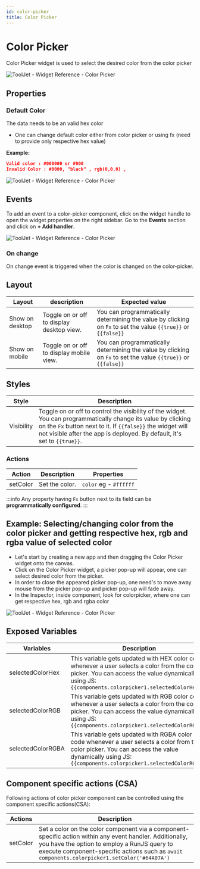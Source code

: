 ```yaml
---
id: color-picker
title: Color Picker
---
```


# Color Picker

Color Picker widget is used to select the desired color from the color picker

<div style={{textAlign: 'center'}}>

<img className="screenshot-full" src="/img/widgets/color-picker/picker.png" alt="ToolJet - Widget Reference - Color Picker" />

</div>

## Properties

### Default Color

The data needs to be an valid hex color

- One can change default color either from color picker or using fx (need to provide only respective hex value)

**Example:**

```json
Valid color : #000000 or #000
Invalid Color : #0000, "black" , rgb(0,0,0) ,
```

<div style={{textAlign: 'center'}}>

<img className="screenshot-full" src="/img/widgets/color-picker/colorpickerdefaultvalue.png" alt="ToolJet - Widget Reference - Color Picker" />

</div>

## Events

To add an event to a color-picker component, click on the widget handle to open the widget properties on the right sidebar. Go to the **Events** section and click on **+ Add handler**.

<div style={{textAlign: 'center'}}>

<img className="screenshot-full" src="/img/widgets/color-picker/events.png" alt="ToolJet - Widget Reference - Color Picker" />

</div>

### On change

On change event is triggered when the color is changed on the color-picker.

## Layout

| Layout          | description                               | Expected value                                                                                                |
| --------------- | ----------------------------------------- | ------------------------------------------------------------------------------------------------------------- |
| Show on desktop | Toggle on or off to display desktop view. | You can programmatically determining the value by clicking on `Fx` to set the value `{{true}}` or `{{false}}` |
| Show on mobile  | Toggle on or off to display mobile view.  | You can programmatically determining the value by clicking on `Fx` to set the value `{{true}}` or `{{false}}` |

## Styles

| Style      | Description                                                                                                                                                                                                                                              |
| ---------- | -------------------------------------------------------------------------------------------------------------------------------------------------------------------------------------------------------------------------------------------------------- |
| Visibility | Toggle on or off to control the visibility of the widget. You can programmatically change its value by clicking on the `Fx` button next to it. If `{{false}}` the widget will not visible after the app is deployed. By default, it's set to `{{true}}`. |

### Actions

| Action      | Description | Properties |
| ----------- | ----------- | ------------------ |
| setColor | Set the  color. | `color` eg - `#ffffff` |

:::info
Any property having `Fx` button next to its field can be **programmatically configured**.
:::

## Example: Selecting/changing color from the color picker and getting respective hex, rgb and rgba value of selected color
- Let's start by creating a new app and then dragging the Color Picker  widget onto the canvas.
- Click on the Color Picker widget, a picker pop-up will appear, one can select desired color from the picker.
- In order to close the appeared picker pop-up, one need's to move away mouse from the picker pop-up and picker pop-up will fade away.
- In the Inspector, inside component, look for colorpicker, where one can get respective hex, rgb and rgba color

<div style={{textAlign: 'center'}}>

<img className="screenshot-full" src="/img/widgets/color-picker/colorpickerinspector.png" alt="ToolJet - Widget Reference - Color Picker" />

</div>

## Exposed Variables

| Variables    | Description |
| ----------- | ----------- |
| selectedColorHex | This variable gets updated with HEX color code whenever a user selects a color from the color picker. You can access the value dynamically using JS: `{{components.colorpicker1.selectedColorHex}}`|
| selectedColorRGB | This variable gets updated with RGB color code whenever a user selects a color from the color picker. You can access the value dynamically using JS: `{{components.colorpicker1.selectedColorRGB}}`|
| selectedColorRGBA | This variable gets updated with RGBA color code whenever a user selects a color from the color picker. You can access the value dynamically using JS: `{{components.colorpicker1.selectedColorRGBA}}`|

## Component specific actions (CSA)

Following actions of color picker component can be controlled using the component specific actions(CSA):

| Actions     | Description |
| ----------- | ----------- |
| setColor | Set a color on the color component via a component-specific action within any event handler. Additionally, you have the option to employ a RunJS query to execute component-specific actions such as `await components.colorpicker1.setColor('#64A07A')` |